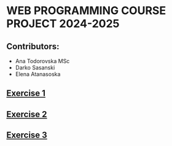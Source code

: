 # WEB PROGRAMMING COURSE PROJECT 2024-2025

## Contributors:

- Ana Todorovska MSc
- Darko Sasanski
- Elena Atanasoska

## [Exercise 1](./exercises/Exercise1.md)

## [Exercise 2](./exercises/Exercise2.md)

## [Exercise 3](./exercises/Exercise3.md)